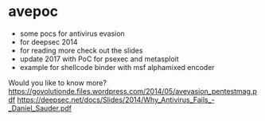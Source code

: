 avepoc
======

- some pocs for antivirus evasion
- for deepsec 2014
- for reading more check out the slides
- update 2017 with PoC for psexec and metasploit
- example for shellcode binder with msf alphamixed encoder

Would you like to know more?
https://govolutionde.files.wordpress.com/2014/05/avevasion_pentestmag.pdf
https://deepsec.net/docs/Slides/2014/Why_Antivirus_Fails_-_Daniel_Sauder.pdf
